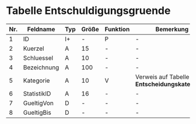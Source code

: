 # Tabelle Entschuldigungsgruende

Nr.|Feldname|Typ|Größe|Funktion|Bemerkung
---|---|---|---|---|---
1|ID|I+|-|P|-
2|Kuerzel|A|15|-|-
3|Schluessel|A|10|-|-
4|Bezeichnung|A|100|-|-
5|Kategorie|A|10|V|Verweis auf Tabelle **Entscheidungskategorien**
6|StatistikID|A|16|-|-
7|GueltigVon|D|-|-|-
8|GueltigBis|D|-|-|-